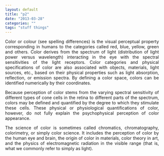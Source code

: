 ```yaml
---
layout: default
title: "p2"
date: "2013-03-28"
categories: ""
tags: "stuff things"
---
```


<p class="lead" style="text-align:justify;">
Color or colour (see spelling differences) is the visual perceptual property corresponding in humans to the categories called red, blue, yellow, green and others. Color derives from the spectrum of light (distribution of light power versus wavelength) interacting in the eye with the spectral sensitivities of the light receptors. Color categories and physical specifications of color are also associated with objects, materials, light sources, etc., based on their physical properties such as light absorption, reflection, or emission spectra. By defining a color space, colors can be identified numerically by their coordinates.
</p>

<p class="lead" style="text-align:justify;">
Because perception of color stems from the varying spectral sensitivity of different types of cone cells in the retina to different parts of the spectrum, colors may be defined and quantified by the degree to which they stimulate these cells. These physical or physiological quantifications of color, however, do not fully explain the psychophysical perception of color appearance.
</p>

<p class="lead" style="text-align:justify;">
The science of color is sometimes called chromatics, chromatography, colorimetry, or simply color science. It includes the perception of color by the human eye and brain, the origin of color in materials, color theory in art, and the physics of electromagnetic radiation in the visible range (that is, what we commonly refer to simply as light).
</p>
